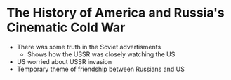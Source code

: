 # The History of America and Russia's Cinematic Cold War

- There was some truth in the Soviet advertisments
  - Shows how the USSR was closely watching the US
- US worried about USSR invasion
- Temporary theme of friendship between Russians and US
